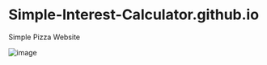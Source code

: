 # Simple-Interest-Calculator.github.io
Simple Pizza Website

![image](https://github.com/Narendra-Sivangula/Simple-Interest-Calculator.github.io/assets/99658760/c3c2c56a-add7-47f8-bb49-6c70297c9926)
